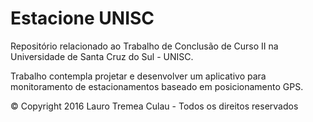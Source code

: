 # Estacione UNISC

Repositório relacionado ao Trabalho de Conclusão de Curso II na Universidade de Santa Cruz do Sul - UNISC.

Trabalho contempla projetar e desenvolver um aplicativo para monitoramento de estacionamentos baseado em posicionamento GPS.

© Copyright 2016 Lauro Tremea Culau - Todos os direitos reservados
